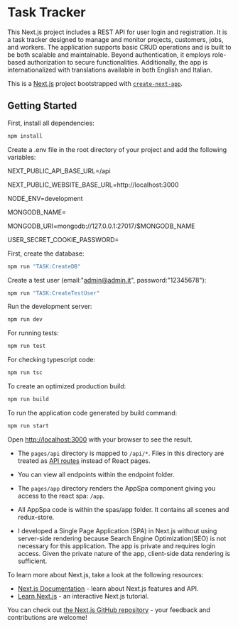 # Task Tracker
This Next.js project includes a REST API for user login and registration. It is a task tracker designed to manage and monitor projects, customers, jobs, and workers. The application supports basic CRUD operations and is built to be both scalable and maintainable. Beyond authentication, it employs role-based authorization to secure functionalities. Additionally, the app is internationalized with translations available in both English and Italian.

This is a [Next.js](https://nextjs.org/) project bootstrapped with [`create-next-app`](https://github.com/vercel/next.js/tree/canary/packages/create-next-app).

## Getting Started

First, install all dependencies:

```bash
npm install
```

Create a .env file in the root directory of your project and add the following variables:

NEXT_PUBLIC_API_BASE_URL=/api

NEXT_PUBLIC_WEBSITE_BASE_URL=http://localhost:3000

NODE_ENV=development

MONGODB_NAME=<your mongo db database name>

MONGODB_URI=mongodb://127.0.0.1:27017/$MONGODB_NAME

USER_SECRET_COOKIE_PASSWORD=<your secret cookie password>

First, create the database:

```bash
npm run "TASK:CreateDB"
```

Create a test user (email:"admin@admin.it", password:"12345678"):

```bash
npm run "TASK:CreateTestUser"
```

Run the development server:

```bash
npm run dev
```

For running tests:

```bash
npm run test
```

For checking typescript code:

```bash
npm run tsc
```

To create an optimized production build:
```bash
npm run build
```
To run the application code generated by build command:
```bash
npm run start
```

Open [http://localhost:3000](http://localhost:3000) with your browser to see the result.

- The `pages/api` directory is mapped to `/api/*`. Files in this directory are treated as [API routes](https://nextjs.org/docs/api-routes/introduction) instead of React pages.
- You can view all endpoints within the endpoint folder.
  
- The `pages/app` directory renders the AppSpa component giving you access to the react spa: `/app`.
- All AppSpa code is within the spas/app folder. It contains all scenes and redux-store. 
- I developed a Single Page Application (SPA) in Next.js without using server-side rendering because Search Engine Optimization(SEO) is not necessary for this application. The app is private and requires login access. Given the private nature of the app, client-side data rendering is sufficient.

To learn more about Next.js, take a look at the following resources:

- [Next.js Documentation](https://nextjs.org/docs) - learn about Next.js features and API.
- [Learn Next.js](https://nextjs.org/learn) - an interactive Next.js tutorial.

You can check out [the Next.js GitHub repository](https://github.com/vercel/next.js/) - your feedback and contributions are welcome!
